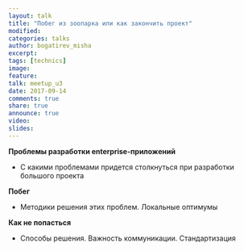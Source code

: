 ```yaml
---
layout: talk
title: "Побег из зоопарка или как закончить проект"
modified:
categories: talks
author: bogatirev_misha
excerpt:
tags: [technics]
image:
feature:
talk: meetup_u3
date: 2017-09-14
comments: true
share: true
announce: true
video: 
slides: 
---
```


**Проблемы разработки enterprise-приложений**

* С какими проблемами придется столкнуться при разработки большого проекта

**Побег**

* Методики решения этих проблем. Локальные оптимумы

**Как не попасться**

* Способы решения. Важность коммуникации. Стандартизация